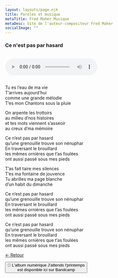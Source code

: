 ```yaml
---
layout: layouts/page.njk
title: Paroles et musique
metaTitle: Fred Maher Musique
metaDesc: Site de l'auteur-compositeur Fred Maher
socialImage: ""
---
```

<style>
*:focus {
    outline: none;
}
</style>

  ### Ce n'est pas par hasard
 <br> 
<audio controls>
  <source src="https://fredmahermusique.com/mp3/ce-n-est-pas-par-hasard.ogg" type="audio/ogg">
  <source src="https://fredmahermusique.com/mp3/ce-n-est-pas-par-hasard.mp3" type="audio/mpeg">
Your browser does not support the audio element.
</audio>
<br>
<br> 

Tu es l’eau de ma vie<br>
T’arrives aujourd’hui<br>
comme une grande mélodie<br>
T’es mon Chantons sous la pluie

On arpente les trottoirs<br>
au milieu d’nos histoires<br>
et tes mots viennent s’asseoir<br>
au creux d’ma mémoire

Ce n’est pas par hasard<br>
qu’une grenouille trouve son nénuphar<br>
En traversant le brouillard<br>
les mêmes ornières que t’as foulées<br>
ont aussi passé sous mes pieds

T’as fait taire mes silences<br>
T’es ma fontaine de jouvence<br>
Tu abrilles ma page blanche<br>
d’un habit du dimanche

Ce n’est pas par hasard<br>
qu’une grenouille trouve son nénuphar<br>
En traversant le brouillard<br>
les mêmes ornières que t’as foulées<br>
ont aussi passé sous mes pieds

Ce n’est pas par hasard<br>
qu’une grenouille trouve son nénuphar<br>
En traversant le brouillard<br>
les mêmes ornières que t’as foulées<br>
ont aussi passé sous mes pieds








[&larr; Retour](/j-attends-l-printemps/index.html#heading-paroles-et-musique) 

<a href="https://fredmahermusique.bandcamp.com"><button class="[ button ] [ font-base text-base weight-bold ]">
          🌱 L'album numérique J'attends l'printemps  <br>est disponible ici sur Bandcamp
        </button></a>